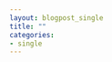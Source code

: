 ```yaml
---
layout: blogpost_single
title: ""
categories:
- single
---
```

<p style="text-align: center;"><object width="900" height="1192" data="https://internet2016.net/assets/img/internet-2016-campaign-internship.pdf"></object></p>
